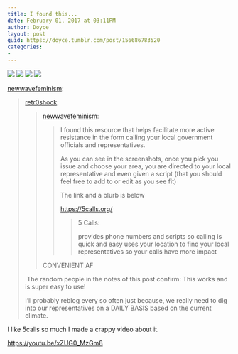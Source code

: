 ```yaml
---
title: I found this...
date: February 01, 2017 at 03:11PM
author: Doyce
layout: post
guid: https://doyce.tumblr.com/post/156686783520
categories:
- 
--- 
```


<img src="https://68.media.tumblr.com/b7fa3933ecdb8da5aa4b4cada5f8422c/tumblr_oknmifsxaJ1qfyo0uo1_500.png"/> 
  
<img src="https://68.media.tumblr.com/e0e33f7144d1746c909eff5c893c39cd/tumblr_oknmifsxaJ1qfyo0uo2_500.png"/> 
  
<img src="https://68.media.tumblr.com/3cbf6419d1ef00f266d5023ab2cca914/tumblr_oknmifsxaJ1qfyo0uo3_500.png"/> 
  
<img src="https://68.media.tumblr.com/365a1f884d72a5e87a3320a296c3d06f/tumblr_oknmifsxaJ1qfyo0uo4_500.png"/> 
  
<p><a href="http://newwavefeminism.tumblr.com/post/156641611427/newwavefeminism-i-found-this-resource-that" class="tumblr_blog" target="_blank">newwavefeminism</a>:</p>

<blockquote>
<p><a href="http://retr0shock.tumblr.com/post/156634831223/newwavefeminism-i-found-this-resource-that-helps" class="tumblr_blog" target="_blank">retr0shock</a>:</p>
<blockquote>
<p><a href="http://newwavefeminism.tumblr.com/post/156631857902/i-found-this-resource-that-helps-facilitate-more" class="tumblr_blog" target="_blank">newwavefeminism</a>:</p>
<blockquote>
<p>I found this resource that helps facilitate more active resistance in the form calling your local government officials and representatives.</p>
<p>As you can see in the screenshots, once you pick you issue and choose your area, you are directed to your local representative and even given a script (that you should feel free to add to or edit as you see fit)</p>
<p>The link and a blurb is below</p>
<p><a href="https://5calls.org/" target="_blank">https://5calls.org/</a> 
</p>
<blockquote>
<p>5 Calls:</p>
<p>provides phone numbers and scripts so calling is quick and easy 
uses your location to find your local representatives so your calls have more impact</p>
</blockquote>
</blockquote>
<p>CONVENIENT AF 
</p>
</blockquote>
<p> The random people in the notes of this post confirm: This works and is super easy to use!</p>
<p>I’ll probably reblog every so often just because, we really need to dig into our representatives on a DAILY BASIS based on the current climate.</p>
</blockquote>

<p>I like 5calls so much I made a crappy video about it.</p>

<p><a href="https://youtu.be/xZUG0_MzGm8" target="_blank">https://youtu.be/xZUG0_MzGm8</a></p> 
